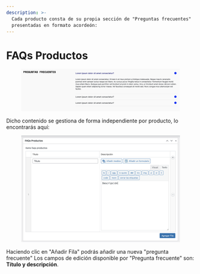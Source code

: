```yaml
---
description: >-
  Cada producto consta de su propia sección de "Preguntas frecuentes"
  presentadas en formato acordeón:
---
```


# FAQs Productos

<figure><img src="../../../.gitbook/assets/image (3).png" alt=""><figcaption></figcaption></figure>

Dicho contenido se gestiona de forma independiente por producto, lo encontrarás aquí:

<figure><img src="../../../.gitbook/assets/image (4).png" alt=""><figcaption></figcaption></figure>

Haciendo clic en "Añadir Fila" podrás añadir una nueva "pregunta frecuente" Los campos de edición disponible por "Pregunta frecuente" son: **Título y descripción**.
